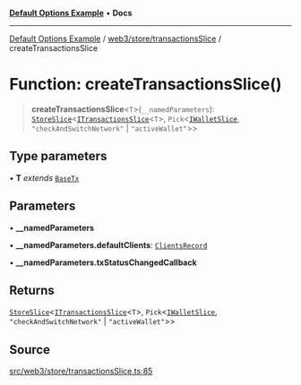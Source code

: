 [**Default Options Example**](../../../../README.md) • **Docs**

***

[Default Options Example](../../../../modules.md) / [web3/store/transactionsSlice](../README.md) / createTransactionsSlice

# Function: createTransactionsSlice()

> **createTransactionsSlice**\<`T`\>(`__namedParameters`): [`StoreSlice`](../../../../types/store/type-aliases/StoreSlice.md)\<[`ITransactionsSlice`](../type-aliases/ITransactionsSlice.md)\<`T`\>, `Pick`\<[`IWalletSlice`](../../walletSlice/type-aliases/IWalletSlice.md), `"checkAndSwitchNetwork"` \| `"activeWallet"`\>\>

## Type parameters

• **T** *extends* [`BaseTx`](../../../adapters/types/type-aliases/BaseTx.md)

## Parameters

• **\_\_namedParameters**

• **\_\_namedParameters.defaultClients**: [`ClientsRecord`](../../../../types/base/type-aliases/ClientsRecord.md)

• **\_\_namedParameters.txStatusChangedCallback**

## Returns

[`StoreSlice`](../../../../types/store/type-aliases/StoreSlice.md)\<[`ITransactionsSlice`](../type-aliases/ITransactionsSlice.md)\<`T`\>, `Pick`\<[`IWalletSlice`](../../walletSlice/type-aliases/IWalletSlice.md), `"checkAndSwitchNetwork"` \| `"activeWallet"`\>\>

## Source

[src/web3/store/transactionsSlice.ts:85](https://github.com/bgd-labs/fe-shared/blob/022d31eeb7e61eeffe2ddf65992458f822122ffc/src/web3/store/transactionsSlice.ts#L85)
